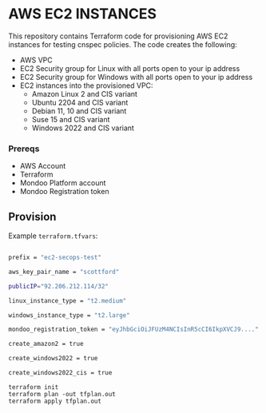 # AWS EC2 INSTANCES

This repository contains Terraform code for provisioning AWS EC2 instances for testing cnspec policies. The code creates the following:

- AWS VPC
- EC2 Security group for Linux with all ports open to your ip address
- EC2 Security group for Windows with all ports open to your ip address
- EC2 instances into the provisioned VPC:
  - Amazon Linux 2 and CIS variant
  - Ubuntu 2204 and CIS variant
  - Debian 11, 10 and CIS variant
  - Suse 15 and CIS variant
  - Windows 2022 and CIS variant

### Prereqs

- AWS Account
- Terraform
- Mondoo Platform account
- Mondoo Registration token

## Provision

Example `terraform.tfvars`:

```bash

prefix = "ec2-secops-test"

aws_key_pair_name = "scottford"

publicIP="92.206.212.114/32"

linux_instance_type = "t2.medium"

windows_instance_type = "t2.large"

mondoo_registration_token = "eyJhbGciOiJFUzM4NCIsInR5cCI6IkpXVCJ9...."

create_amazon2 = true

create_windows2022 = true

create_windows2022_cis = true
```

```
terraform init
terraform plan -out tfplan.out
terraform apply tfplan.out
```

